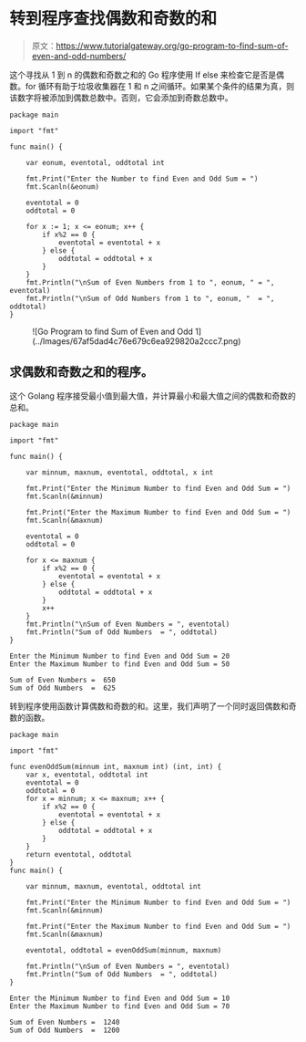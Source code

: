 # 转到程序查找偶数和奇数的和

> 原文：<https://www.tutorialgateway.org/go-program-to-find-sum-of-even-and-odd-numbers/>

这个寻找从 1 到 n 的偶数和奇数之和的 Go 程序使用 If else 来检查它是否是偶数。for 循环有助于垃圾收集器在 1 和 n 之间循环。如果某个条件的结果为真，则该数字将被添加到偶数总数中。否则，它会添加到奇数总数中。

```
package main

import "fmt"

func main() {

    var eonum, eventotal, oddtotal int

    fmt.Print("Enter the Number to find Even and Odd Sum = ")
    fmt.Scanln(&eonum)

    eventotal = 0
    oddtotal = 0

    for x := 1; x <= eonum; x++ {
        if x%2 == 0 {
            eventotal = eventotal + x
        } else {
            oddtotal = oddtotal + x
        }
    }
    fmt.Println("\nSum of Even Numbers from 1 to ", eonum, " = ", eventotal)
    fmt.Println("\nSum of Odd Numbers from 1 to ", eonum, "  = ", oddtotal)
}
```

<figure class="wp-block-image size-large">![Go Program to find Sum of Even and Odd 1](../Images/67af5dad4c76e679c6ea929820a2ccc7.png)</figure>

## 求偶数和奇数之和的程序。

这个 Golang 程序接受最小值到最大值，并计算最小和最大值之间的偶数和奇数的总和。

```
package main

import "fmt"

func main() {

    var minnum, maxnum, eventotal, oddtotal, x int

    fmt.Print("Enter the Minimum Number to find Even and Odd Sum = ")
    fmt.Scanln(&minnum)

    fmt.Print("Enter the Maximum Number to find Even and Odd Sum = ")
    fmt.Scanln(&maxnum)

    eventotal = 0
    oddtotal = 0

    for x <= maxnum {
        if x%2 == 0 {
            eventotal = eventotal + x
        } else {
            oddtotal = oddtotal + x
        }
        x++
    }
    fmt.Println("\nSum of Even Numbers = ", eventotal)
    fmt.Println("Sum of Odd Numbers  = ", oddtotal)
}
```

```
Enter the Minimum Number to find Even and Odd Sum = 20
Enter the Maximum Number to find Even and Odd Sum = 50

Sum of Even Numbers =  650
Sum of Odd Numbers  =  625
```

转到程序使用函数计算偶数和奇数的和。这里，我们声明了一个同时返回偶数和奇数的函数。

```
package main

import "fmt"

func evenOddSum(minnum int, maxnum int) (int, int) {
    var x, eventotal, oddtotal int
    eventotal = 0
    oddtotal = 0
    for x = minnum; x <= maxnum; x++ {
        if x%2 == 0 {
            eventotal = eventotal + x
        } else {
            oddtotal = oddtotal + x
        }
    }
    return eventotal, oddtotal
}
func main() {

    var minnum, maxnum, eventotal, oddtotal int

    fmt.Print("Enter the Minimum Number to find Even and Odd Sum = ")
    fmt.Scanln(&minnum)

    fmt.Print("Enter the Maximum Number to find Even and Odd Sum = ")
    fmt.Scanln(&maxnum)

    eventotal, oddtotal = evenOddSum(minnum, maxnum)

    fmt.Println("\nSum of Even Numbers = ", eventotal)
    fmt.Println("Sum of Odd Numbers  = ", oddtotal)
}
```

```
Enter the Minimum Number to find Even and Odd Sum = 10
Enter the Maximum Number to find Even and Odd Sum = 70

Sum of Even Numbers =  1240
Sum of Odd Numbers  =  1200
```